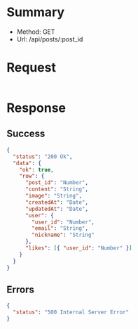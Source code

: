 # Summary

- Method: GET
- Url: /api/posts/:post_id

# Request

```json

```

# Response

## Success

```json
{
  "status": "200 Ok",
  "data": {
    "ok": true,
    "row": {
      "post_id": "Number",
      "content": "String",
      "image": "String",
      "createdAt": "Date",
      "updatedAt": "Date",
      "user": {
        "user_id": "Number",
        "email": "String",
        "nickname": "String"
      },
      "likes": [{ "user_id": "Number" }]
    }
  }
}
```

## Errors

```json
{
  "status": "500 Internal Server Error"
}
```
